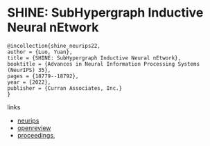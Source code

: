 # SHINE: SubHypergraph Inductive Neural nEtwork

```
@incollection{shine_neurips22,
author = {Luo, Yuan},
title = {SHINE: SubHypergraph Inductive Neural nEtwork},
booktitle = {Advances in Neural Information Processing Systems (NeurIPS) 35},
pages = {18779--18792},
year = {2022},
publisher = {Curran Associates, Inc.}
}
```

links
- [neurips](https://nips.cc/Conferences/2022/Schedule?showEvent=55170)
- [openreview](https://openreview.net/forum?id=IsHRUzXPqhI)
- [proceedings](https://papers.nips.cc//paper_files/paper/2022/hash/7721f1fea280e9ffae528dc78c732576-Abstract-Conference.html),
